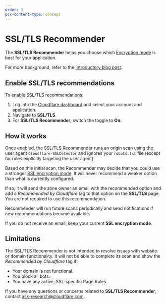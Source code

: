 ```yaml
---
order: 3
pcx-content-type: concept
---
```


# SSL/TLS Recommender

The **SSL/TLS Recommender** helps you choose which [Encryption mode](/origin-configuration/ssl-modes) is best for your application.

<Aside type="note">

For more background, refer to the [introductory blog post](https://blog.cloudflare.com/ssl-tls-recommender).

</Aside>

## Enable SSL/TLS recommendations

To enable SSL/TLS recommendations:

1. Log into the [Cloudflare dashboard](https://dash.cloudflare.com) and select your account and application.
1. Navigate to **SSL/TLS**.
1. For **SSL/TLS Recommender**, switch the toggle to **On**.

## How it works

Once enabled, the SSL/TLS Recommender runs an origin scan using the user agent `Cloudflare-SSLDetector` and ignores your `robots.txt` file (except for rules explicitly targeting the user agent).

Based on this initial scan, the Recommender may decide that you could use a stronger [SSL encryption mode](/origin-configuration/ssl-modes). It will never recommend a weaker option than what is currently configured.

If so, it will send the zone owner an email with the recommended option and add a _Recommended by Cloudflare_ tag to that option on the **SSL/TLS** page. You are not required to use this recommendation.

Recommender will run future scans periodically and send notifications if new recommendations become available.

<Aside type="note">

If you do not receive an email, keep your current **SSL encryption mode**.

</Aside>

## Limitations

The SSL/TLS Recommender is not intended to resolve issues with website or domain functionality. It will not be able to complete its scan and show the _Recommended by Cloudflare_ tag if:

- Your domain is not functional.
- You block all bots.
- You have any active, SSL-specific Page Rules.

If you have any questions or concerns related to **SSL/TLS Recommender**, contact ask-research@cloudflare.com.
